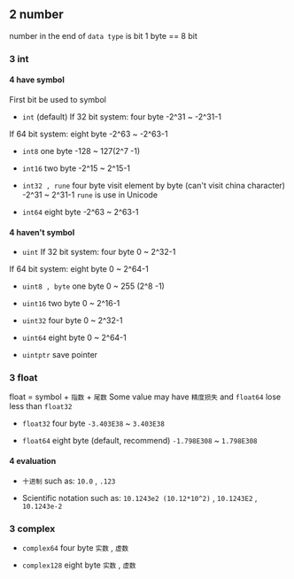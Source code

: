 ## 2 number
number in the end of `data type` is bit
1 byte == 8 bit

### 3  int
#### 4   have symbol
First bit be used to symbol

* `int` (default)
If 32 bit system: four byte
-2^31 ~ -2^31-1

If 64 bit system: eight byte
-2^63 ~ -2^63-1

* `int8` one byte
-128 ~ 127(2^7 -1)

* `int16` two byte
-2^15 ~ 2^15-1

* `int32 , rune` four byte
visit element by byte (can't visit china character)
-2^31 ~ 2^31-1
`rune` is use in Unicode

* `int64` eight byte
-2^63 ~ 2^63-1


#### 4   haven't symbol
* `uint` 
If 32 bit system: four byte
0 ~ 2^32-1

If 64 bit system: eight byte
0 ~ 2^64-1

* `uint8 , byte` one byte
0 ~ 255 (2^8 -1)

* `uint16` two byte
0 ~ 2^16-1

* `uint32` four byte
0 ~ 2^32-1

* `uint64` eight byte
0 ~ 2^64-1

* `uintptr` 
save pointer



### 3  float
float = symbol + `指数` + `尾数`
Some value may have `精度损失` and `float64` lose less than `float32` 

* `float32` four byte
`-3.403E38` ~ `3.403E38`

* `float64` eight byte (default, recommend)
`-1.798E308` ~ `1.798E308`

#### 4   evaluation
* `十进制` 
such as: `10.0` , `.123`

* Scientific notation
such as: `10.1243e2 (10.12*10^2)` , `10.1243E2` , `10.1243e-2` 



### 3  complex
* `complex64` four byte
`实数` , `虚数` 

* `complex128` eight byte
`实数` , `虚数` 
